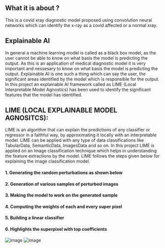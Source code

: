 ## What it is about ?
This is a covid xray diagnostic model proposed using convolution neural networks which can identify the x-ray as a covid affected or a normal xray.  

## Explainable AI
In general a machine learning model is called as a black box model, as the user cannot be able to know on what basis the model is predicting the output. As this is an application of medical diagnostic model it is very important and nessesary to know on what basis the model is predicting the output. Explainable AI is one such a thing which can say the user, the significant areas identified by the model which is responsible for the output. In this project an explainable AI framework called as LIME (Local Interpretable Model Agnostics) has been used to identify the significant features that the model has identified.

## LIME (LOCAL EXPLAINABLE MODEL AGNOSITCS): 
LIME is an algorithm that can explain the predictions of any classifier or regressor in a faithful way, by approximating it locally with an interpretable model. LIME can be applied with any type of data classifications like TabularData, SemanticData, ImagesData and so on. In this project LIME is applied on an Image classification technique which helps in understanding the feature extractions by the model. LIME follows the steps given below for explaining the image classification model. 
#### 1. Generating the random perturbations as shown below
#### 2. Generation of various samples of perturbed images
#### 3. Making the model to work on the generated sample
#### 4. Computing the weights of each and every super pixel
#### 5. Building a linear classifier
#### 6. Highlights the superpixel with top coefficients
![image](https://user-images.githubusercontent.com/102225400/159691724-dd3d0345-27a5-4d84-bb01-53f177627663.png)
![image](https://user-images.githubusercontent.com/102225400/159691745-1516bb9e-609c-44b1-bb8b-3b2221f41066.png)
